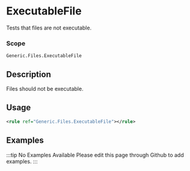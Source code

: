 # ExecutableFile

Tests that files are not executable.

### Scope

`Generic.Files.ExecutableFile`

## Description

Files should not be executable.

## Usage

```xml
<rule ref="Generic.Files.ExecutableFile"></rule>
```

## Examples

:::tip No Examples Available
Please edit this page through Github to add examples.
:::